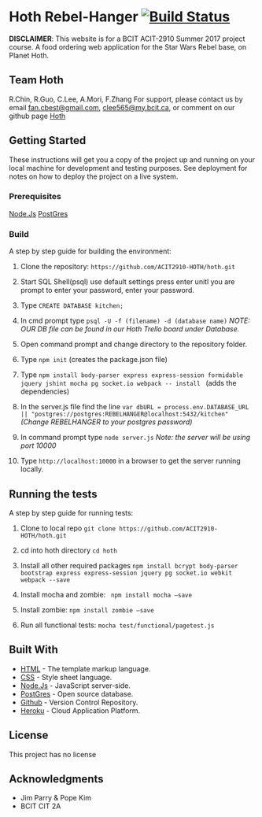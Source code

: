 # Hoth Rebel-Hanger [![Build Status](https://travis-ci.org/ACIT2910-HOTH/hoth.svg?branch=develop)](https://travis-ci.org/ACIT2910-HOTH/hoth)
**DISCLAIMER**: This website is for a BCIT ACIT-2910 Summer 2017 project course. 
A food ordering web application for the Star Wars Rebel base, on Planet Hoth. 

## Team Hoth
R.Chin, R.Guo, C.Lee, A.Mori, F.Zhang
For support, please contact us by email <fan.cbest@gmail.com>, <clee565@my.bcit.ca>, or comment on our github page [Hoth](https://github.com/ACIT2910-HOTH/hoth)

## Getting Started

These instructions will get you a copy of the project up and running on your local machine for development and testing purposes. See deployment for notes on how to deploy the project on a live system.
### Prerequisites
[Node.Js](https://nodejs.org/en/)
[PostGres](https://www.postgresql.org/)

### Build

A step by step guide for building the environment:
	
1. Clone the repository: ```https://github.com/ACIT2910-HOTH/hoth.git```

2. Start SQL Shell(psql) use default settings press enter unitl you are prompt to enter your  password, enter your password.
3. Type ```CREATE DATABASE kitchen;```
4. In cmd prompt type ```psql -U -f (filename) -d (database name)``` *NOTE: OUR DB file can be found in our Hoth Trello board under Database.* 
5. Open command prompt and change directory to the repository folder.
6. Type ```npm init``` (creates the package.json file)
7. Type ```npm install body-parser express express-session formidable jquery jshint mocha pg socket.io webpack -- install ``` (adds the dependencies)
8. In the server.js file find the line ```var dbURL = process.env.DATABASE_URL || "postgres://postgres:REBELHANGER@localhost:5432/kitchen"``` *(Change REBELHANGER to your postgres password)*
9. In command prompt type ```node server.js``` *Note: the server will be using port 10000*
10. Type ```http://localhost:10000``` in a browser to get the server running locally.

## Running the tests

A step by step guide for running tests:

1. Clone to local repo
```git clone https://github.com/ACIT2910-HOTH/hoth.git```

2. cd into hoth directory
```cd hoth```


3. Install all other required packages
    ```npm install bcrypt body-parser bootstrap express express-session jquery pg socket.io webkit webpack --save```

4. Install mocha and zombie:
    ``` npm install mocha –save```
5. Install zombie:
    ```npm install zombie –save```

6. Run all functional tests:
    ```mocha test/functional/pagetest.js```

## Built With

* [HTML](https://en.wikipedia.org/wiki/HTML5) - The template markup language.
* [CSS](https://en.wikipedia.org/wiki/Cascading_Style_Sheets) - Style sheet language.
* [Node.Js](https://nodejs.org/en/) - JavaScript server-side.
* [PostGres](https://www.postgresql.org/) - Open source database.
* [Github](https://github.com/) - Version Control Repository.
* [Heroku](https://www.heroku.com/) - Cloud Application Platform.

## License

This project has no license

## Acknowledgments

* Jim Parry & Pope Kim
* BCIT CIT 2A
